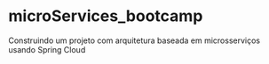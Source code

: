 # microServices_bootcamp
Construindo um projeto com arquitetura baseada em microsserviços usando Spring Cloud
